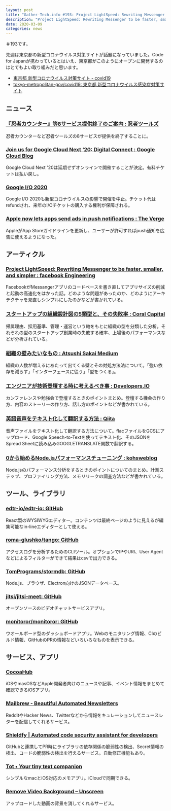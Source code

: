 ```yaml
---
layout: post
title: "Gather-Tech.info #193: Project LightSpeed: Rewriting Messenger to be faster, smaller, and simpler、スタートアップの組織設計図の5類型と、その失敗率 など"
description: "Project LightSpeed: Rewriting Messenger to be faster, smaller, and simpler、スタートアップの組織設計図の5類型と、その失敗率 など"
date: 2020-03-09
categories: news
---
```


＃193です。

先週は東京都の新型コロナウイルス対策サイトが話題になっていました。Code for Japanが携わっているとはいえ、東京都がこのようにオープンに開発するのはとてもよい取り組みだと思います。

- [東京都 新型コロナウイルス対策サイト - covid19](https://stopcovid19.metro.tokyo.lg.jp/)
- [tokyo-metropolitan-gov/covid19: 東京都 新型コロナウイルス感染症対策サイト](https://github.com/tokyo-metropolitan-gov/covid19)

## ニュース

### [『忍者カウンター』等8サービス提供終了のご案内 : 忍者ツールズ](https://www.ninja.co.jp/information/all_category/topic/12696/)

忍者カウンターなど忍者ツールズの8サービスが提供を終了することに。

### [Join us for Google Cloud Next ‘20: Digital Connect : Google Cloud Blog](https://cloud.google.com/blog/topics/google-cloud-next/join-us-for-google-cloud-next20-digital-connect)

Google Cloud Next '20は延期せずオンラインで開催することが決定。有料チケットは払い戻し。

### [Google I/O 2020](https://events.google.com/io/)

Google I/O 2020も新型コロナウイルスの影響で開催を中止。チケット代はrefundされ、来年のI/Oチケットの購入する権利が保障される。

### [Apple now lets apps send ads in push notifications : The Verge](https://www.theverge.com/2020/3/4/21165087/ios-apple-push-notification-advertising-marketing-now-allowed-app-store)

AppleがApp Storeガイドラインを更新し、ユーザーが許可すればpush通知を広告に使えるようになった。

## アーティクル

### [Project LightSpeed: Rewriting Messenger to be faster, smaller, and simpler : facebook Engineering](https://engineering.fb.com/data-infrastructure/messenger/)

FacebookがMessangerアプリのコードベースを書き直してアプリサイズの削減と起動の高速化をはかった話。どのような問題があったのか、どのようにアーキテクチャを見直しシンプルにしたのかなどが書かれている。

### [スタートアップの組織設計図の5類型と、その失敗率 : Coral Capital](https://coralcap.co/2020/03/organizational-blueprints/)

帰属理由、採用基準、管理・運営という軸をもとに組織の型を分類した分析。それぞれの型のスタートアップ創業時の失敗する確率、上場後のパフォーマンスなどが分析されている。

### [組織の壁みたいなもの : Atsushi Sakai  Medium](https://medium.com/@atsushisakai/%E7%B5%84%E7%B9%94%E3%81%AE%E5%A3%81%E3%81%BF%E3%81%9F%E3%81%84%E3%81%AA%E3%82%82%E3%81%AE-efcfde13f381)

組織の人数が増えるにあたって出てくる壁とその対処方法法について。「強い依存を減らす」「インターフェースに従う」「型をつくる」。

### [エンジニアが技術登壇する時に考えるべき事 : Developers.IO](https://dev.classmethod.jp/etc/presentation-basics/)

カンファレンスや勉強会で登壇するときのポイントまとめ。登壇する機会の作り方、内容のストーリーの作り方、話し方のポイントなどが書かれている。

### [英語音声をテキスト化して翻訳する方法 : Qiita](https://qiita.com/kkitase/items/6e86402724c73e9866de)

音声ファイルをテキスト化して翻訳する方法について。flacファイルをGCSにアップロード、Google Speech-to-Textを使ってテキスト化、そのJSONをSpread Sheetに読み込みGOOGLETRANSLATE関数で翻訳する。

### [0から始めるNode.jsパフォーマンスチューニング : kohsweblog](https://blog.koh.dev/2020-03-04-nodejs-performance/)

Node.jsのパフォーマンス分析をするときのポイントについてのまとめ。計測ステップ、プロファイリング方法、メモリリークの調査方法などが書かれている。

## ツール、ライブラリ

### [edtr-io/edtr-io: GitHub](https://github.com/edtr-io/edtr-io)

React製のWYSIWYGエディター。コンテンツは最終ページのように見えるが編集可能なin-lineエディターとして使える。

### [roma-glushko/tango: GitHub](https://github.com/roma-glushko/tango)

アクセスログを分析するためのCLIツール。オプションでIPやURI、User Agentなどによるフィルターができて結果はcsvで出力できる。

### [TomPrograms/stormdb: GitHub](https://github.com/TomPrograms/stormdb)

Node.js、ブラウザ、Electron向けのJSONデータベース。

### [jitsi/jitsi-meet: GitHub](https://github.com/jitsi/jitsi-meet)

オープンソースのビデオチャットサービスアプリ。

### [monitoror/monitoror: GitHub](https://github.com/monitoror/monitoror)

ウオールボード型のダッシュボードアプリ。Webのモニタリング情報、CIのビルド情報、GitHubのPRの情報などいろいろなものを表示できる。

## サービス、アプリ

### [CocoaHub](https://cocoahub.app/)

iOSやmasOSなどApple開発者向けのニュースや記事、イベント情報をまとめて確認できるiOSアプリ。

### [Mailbrew - Beautiful Automated Newsletters](https://mailbrew.com/)

RedditやHacker News、Twitterなどから情報をキュレーションしてニュースレターを配信してくれるサービス。

### [Shieldfy | Automated code security assistant for developers](https://shieldfy.io/)

GitHubと連携してPR時にライブラリの依存関係の脆弱性の検出、Secret情報の検出、コードの脆弱性の検出を行えるサービス。自動修正機能もあり。

### [Tot • Your tiny text companion](https://tot.rocks/)

シンプルなmacとiOS対応のメモアプリ。iCloudで同期できる。

### [Remove Video Background – Unscreen](https://www.unscreen.com/)

アップロードした動画の背景を消してくれるサービス。
